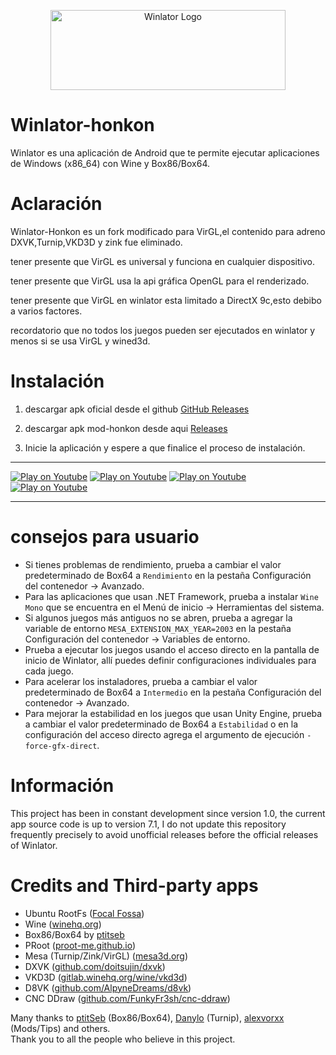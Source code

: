 <p align="center">
	<img src="logo.png" width="376" height="128" alt="Winlator Logo" />  
</p>

# Winlator-honkon

Winlator es una aplicación de Android que te permite ejecutar aplicaciones de Windows (x86_64) con Wine y Box86/Box64.


# Aclaración

Winlator-Honkon es un fork modificado para VirGL,el contenido para adreno DXVK,Turnip,VKD3D y zink fue eliminado.

tener presente que VirGL es universal y funciona en cualquier dispositivo.

tener presente que VirGL usa la api gráfica OpenGL para el renderizado.

tener presente que VirGL en winlator esta limitado a DirectX 9c,esto debibo a varios factores.

recordatorio que no todos los juegos pueden ser ejecutados en winlator y menos si se usa VirGL y wined3d.


# Instalación 

1. descargar apk oficial desde el github [GitHub Releases](https://github.com/brunodev85/winlator/releases)

2. descargar apk mod-honkon desde aqui [Releases](https://github.com/Honkonx/winlator-honkon/releases)

4. Inicie la aplicación y espere a que finalice el proceso de instalación.

----

[![Play on Youtube](https://img.youtube.com/vi/ETYDgKz4jBQ/3.jpg)](https://www.youtube.com/watch?v=ETYDgKz4jBQ)
[![Play on Youtube](https://img.youtube.com/vi/9E4wnKf2OsI/2.jpg)](https://www.youtube.com/watch?v=9E4wnKf2OsI)
[![Play on Youtube](https://img.youtube.com/vi/czEn4uT3Ja8/2.jpg)](https://www.youtube.com/watch?v=czEn4uT3Ja8)
[![Play on Youtube](https://img.youtube.com/vi/eD36nxfT_Z0/2.jpg)](https://www.youtube.com/watch?v=eD36nxfT_Z0)

----

# consejos para usuario 

- Si tienes problemas de rendimiento, prueba a cambiar el valor predeterminado de Box64 a `Rendimiento` en la pestaña Configuración del contenedor -> Avanzado.
- Para las aplicaciones que usan .NET Framework, prueba a instalar `Wine Mono` que se encuentra en el Menú de inicio -> Herramientas del sistema.
- Si algunos juegos más antiguos no se abren, prueba a agregar la variable de entorno `MESA_EXTENSION_MAX_YEAR=2003` en la pestaña Configuración del contenedor -> Variables de entorno.
- Prueba a ejecutar los juegos usando el acceso directo en la pantalla de inicio de Winlator, allí puedes definir configuraciones individuales para cada juego.
- Para acelerar los instaladores, prueba a cambiar el valor predeterminado de Box64 a `Intermedio` en la pestaña Configuración del contenedor -> Avanzado.
- Para mejorar la estabilidad en los juegos que usan Unity Engine, prueba a cambiar el valor predeterminado de Box64 a `Estabilidad` o en la configuración del acceso directo agrega el argumento de ejecución `-force-gfx-direct`.

# Información 

This project has been in constant development since version 1.0, the current app source code is up to version 7.1, I do not update this repository frequently precisely to avoid unofficial releases before the official releases of Winlator.

# Credits and Third-party apps
- Ubuntu RootFs ([Focal Fossa](https://releases.ubuntu.com/focal))
- Wine ([winehq.org](https://www.winehq.org/))
- Box86/Box64 by [ptitseb](https://github.com/ptitSeb)
- PRoot ([proot-me.github.io](https://proot-me.github.io))
- Mesa (Turnip/Zink/VirGL) ([mesa3d.org](https://www.mesa3d.org))
- DXVK ([github.com/doitsujin/dxvk](https://github.com/doitsujin/dxvk))
- VKD3D ([gitlab.winehq.org/wine/vkd3d](https://gitlab.winehq.org/wine/vkd3d))
- D8VK ([github.com/AlpyneDreams/d8vk](https://github.com/AlpyneDreams/d8vk))
- CNC DDraw ([github.com/FunkyFr3sh/cnc-ddraw](https://github.com/FunkyFr3sh/cnc-ddraw))

Many thanks to [ptitSeb](https://github.com/ptitSeb) (Box86/Box64), [Danylo](https://blogs.igalia.com/dpiliaiev/tags/mesa/) (Turnip), [alexvorxx](https://github.com/alexvorxx) (Mods/Tips) and others.<br>
Thank you to all the people who believe in this project.
